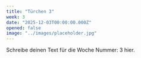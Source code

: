 ```yaml
---
title: "Türchen 3"
week: 3
date: "2025-12-03T00:00:00.000Z"
opened: false
image: "../images/placeholder.jpg"
---
```


Schreibe deinen Text für die Woche Nummer: 3 hier.
